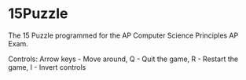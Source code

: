# 15Puzzle
The 15 Puzzle programmed for the AP Computer Science Principles AP Exam.

Controls:
Arrow keys - Move around,
Q - Quit the game,
R - Restart the game,
I - Invert controls

